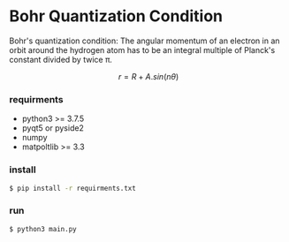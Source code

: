 # Bohr Quantization Condition

Bohr's quantization condition: The angular momentum of an electron in an orbit around the hydrogen atom has to be an integral multiple of Planck's constant divided by twice π.

```math
r = R + A.sin(nθ)
```

### requirments
 - python3 >= 3.7.5
 - pyqt5 or pyside2
 - numpy
 - matpoltlib >= 3.3

### install
```sh
$ pip install -r requirments.txt
```

### run
```
$ python3 main.py
```

